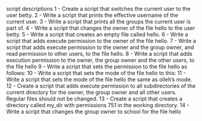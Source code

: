 script descriptions
1 - Create a script that switches the current user to the user betty.
2 - Write a script that prints the effective username of the current user.
3 - Write a script that prints all the groups the current user is part of.
4 - Write a script that changes the owner of the file hello to the user betty.
5 - Write a script that creates an empty file called hello.
6 - Write a script that adds execute permission to the owner of the file hello.
7 - Write a script that adds execute permission to the owner and the group owner, and read permission to other users, to the file hello.
8 - Write a script that adds execution permission to the owner, the group owner and the other users, to the file hello
9 - Write a script that sets the permission to the file hello as follows:
10 - Write a script that sets the mode of the file hello to this:
11 - Write a script that sets the mode of the file hello the same as olleh’s mode.
12 - Create a script that adds execute permission to all subdirectories of the current directory for the owner, the group owner and all other users. Regular files should not be changed.
13 - Create a script that creates a directory called my_dir with permissions 751 in the working directory.
14 - Write a script that changes the group owner to school for the file hello
